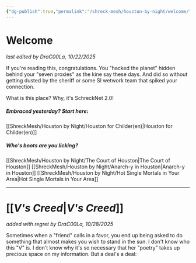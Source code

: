 ```yaml
---
{"dg-publish":true,"permalink":"/shreck-mesh/houston-by-night/welcome/","tags":["gardenEntry"]}
---
```


# Welcome

*last edited by DraC00La, 10/22/2025*

If you're reading this, congratulations. You "hacked the planet" hidden behind your "seven proxies" as the kine say these days. And did so without getting dusted by the sheriff or some SI wetwork team that spiked your connection. 

What is this place? Why, it's SchreckNet 2.0! 

##### Embraced yesterday? Start here:
[[ShreckMesh/Houston by Night/Houston for Childer(en)\|Houston for Childer(en)]]
##### Who's boots are you licking? 
[[ShreckMesh/Houston by Night/The Court of Houston\|The Court of Houston]]
[[ShreckMesh/Houston by Night/Anarch-y in Houston\|Anarch-y in Houston]]
[[ShreckMesh/Houston by Night/Hot Single Mortals in Your Area\|Hot Single Mortals in Your Area]]


---

# [[*V's Creed*\|*V's Creed*]]

*added with regret by DraC00La, 10/28/2025*

Sometimes when a "friend" calls in a favor, you end up being asked to do something that almost makes you wish to stand in the sun. I don't know who this "V" is. I don't know why it's so necessary that her "poetry" takes up precious space on my information. But a deal's a deal: 

